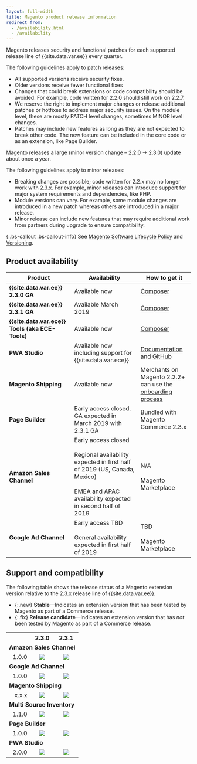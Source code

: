 ```yaml
---
layout: full-width
title: Magento product release information
redirect_from: 
  - /availability.html
  - /availability
---
```


Magento releases security and functional patches for each supported release line of {{site.data.var.ee}} every quarter.

The following guidelines apply to patch releases:

- All supported versions receive security fixes.
- Older versions receive fewer functional fixes
- Changes that could break extensions or code compatibility should be avoided. For example, code written for 2.2.0 should still work on 2.2.7.
- We reserve the right to implement major changes or release additional patches or hotfixes to address major security issues. On the module level, these are mostly PATCH level changes, sometimes MINOR level changes.
- Patches may include new features as long as they are not expected to break other code. The new feature can be included in the core code or as an extension, like Page Builder.

Magento releases a large (minor version change – 2.2.0 -> 2.3.0) update about once a year.

The following guidelines apply to minor releases:

- Breaking changes are possible; code written for 2.2.x may no longer work with 2.3.x. For example, minor releases can introduce support for major system requirements and dependencies, like PHP.
- Module versions can vary. For example, some module changes are introduced in a new patch whereas others are introduced in a major release.
- Minor release can include new features that may require additional work from partners during upgrade to ensure compatibility.

{:.bs-callout .bs-callout-info}
See [Magento Software Lifecycle Policy] and [Versioning].

## Product availability

| Product                                         | Availability                                                                                                                                                           | How to get it                                                                                                                |
|-------------------------------------------------|------------------------------------------------------------------------------------------------------------------------------------------------------------------------|------------------------------------------------------------------------------------------------------------------------------|
| **{{site.data.var.ee}} 2.3.0 GA**               | Available now                                                                                                                                                          | [Composer](https://devdocs.magento.com/guides/v2.3/install-gde/composer.html)                                                |
| **{{site.data.var.ee}} 2.3.1 GA**               | Available March 2019                                                                                                                                                   | [Composer](https://devdocs.magento.com/guides/v2.3/install-gde/composer.html)                                                |
| **{{site.data.var.ece}} Tools (aka ECE-Tools)** | Available now                                                                                                                                                          | [Composer](https://devdocs.magento.com/guides/v2.3/cloud/project/ece-tools-update.html)                                      |
| **PWA Studio**                                  | Available now including support for {{site.data.var.ece}}                                                                                                              | [Documentation](https://magento-research.github.io/pwa-studio/) and [GitHub](https://github.com/magento-research/pwa-studio) |
| **Magento Shipping**                            | Available now                                                                                                                                                          | Merchants on Magento 2.2.2+ can use the [onboarding process](https://account.magento.com/shipping/onboarding/start)          |
| **Page Builder**                                | Early access closed. GA expected in March 2019 with 2.3.1 GA                                                                                                           | Bundled with Magento Commerce 2.3.x                                                                                          |
| **Amazon Sales Channel**                        | Early access closed<br><br>Regional availability expected in first half of 2019 (US, Canada, Mexico)<br><br>EMEA and APAC availability expected in second half of 2019 | N/A<br><br>Magento Marketplace                                                                                               |
| **Google Ad Channel**                           | Early access TBD<br><br>General availability expected in first half of 2019                                                                                            | TBD<br><br>Magento Marketplace                                                                                               |

## Support and compatibility

The following table shows the release status of a Magento extension version relative to the 2.3.x release line of {{site.data.var.ee}}.

- {:.new} **Stable**—Indicates an extension version that has been tested by Magento as part of a Commerce release.
- {:.fix} **Release candidate**—Indicates an extension version that has _not_ been tested by Magento as part of a Commerce release.

<table>
  <tbody>
    <tr>
      <td class="blank"></td>
      <th style="text-align:center">2.3.0</th>
      <th style="text-align:center">2.3.1</th>
    </tr>
    <tr>
      <td colspan="3"><strong>Amazon Sales Channel</strong></td>
    </tr>
    <tr>
      <td style="text-align:right">1.0.0</td>
      <td style="text-align:center"><img src="/i/icons/new.svg"></td>
      <td style="text-align:center"><img src="/i/icons/new.svg"></td>
    </tr>
    <tr>
      <td colspan="3"><strong>Google Ad Channel</strong></td>
    </tr>
    <tr>
      <td style="text-align:right">1.0.0</td>
      <td style="text-align:center"><img src="/i/icons/new.svg"></td>
      <td style="text-align:center"><img src="/i/icons/new.svg"></td>
    </tr>
    <tr>
      <td colspan="3"><strong>Magento Shipping</strong></td>
    </tr>
    <tr>
      <td style="text-align:right">x.x.x</td>
      <td style="text-align:center"><img src="/i/icons/new.svg"></td>
      <td style="text-align:center"><img src="/i/icons/new.svg"></td>
    </tr>
    <tr>
      <td colspan="3"><strong>Multi Source Inventory</strong></td>
    </tr>
    <tr>
      <td style="text-align:right">1.1.0</td>
      <td style="text-align:center"><img src="/i/icons/new.svg"></td>
      <td style="text-align:center"><img src="/i/icons/new.svg"></td>
    </tr>
    <tr>
      <td colspan="3"><strong>Page Builder</strong></td>
    </tr>
    <tr>
      <td style="text-align:right">1.0.0</td>
      <td style="text-align:center"><img src="/i/icons/new.svg"></td>
      <td style="text-align:center"><img src="/i/icons/new.svg"></td>
    </tr>
    <tr>
      <td colspan="3"><strong>PWA Studio</strong></td>
    </tr>
    <tr>
      <td style="text-align:right">2.0.0</td>
      <td style="text-align:center"><img src="/i/icons/fix.svg"></td>
      <td style="text-align:center"><img src="/i/icons/fix.svg"></td>
    </tr>
  </tbody>
</table>

<!-- Link definitiona -->

[Versioning]: https://devdocs.magento.com/guides/v2.3/extension-dev-guide/versioning/
[Magento Software Lifecycle Policy]: https://magento.com/sites/default/files/magento-software-lifecycle-policy.pdf